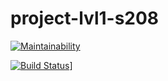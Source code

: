 # project-lvl1-s208

[![Maintainability](https://api.codeclimate.com/v1/badges/507880e67ecfa5dc1afa/maintainability)](https://codeclimate.com/github/Poletay/project-lvl1-s208/maintainability)

[![Build Status](https://travis-ci.org/Poletay/project-lvl1-s208.svg?branch=master)](https://travis-ci.org/Poletay/project-lvl1-s208)]